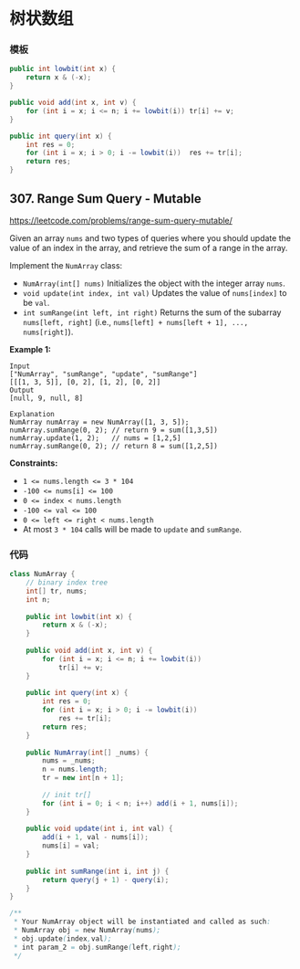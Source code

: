 # 树状数组

### 模板

```java
public int lowbit(int x) {
    return x & (-x);
}

public void add(int x, int v) {
    for (int i = x; i <= n; i += lowbit(i)) tr[i] += v;
}

public int query(int x) {
    int res = 0;
    for (int i = x; i > 0; i -= lowbit(i))	res += tr[i];
    return res;
}
```



## 307. Range Sum Query - Mutable

https://leetcode.com/problems/range-sum-query-mutable/

Given an array `nums` and two types of queries where you should update the value of an index in the array, and retrieve the sum of a range in the array.

Implement the `NumArray` class:

- `NumArray(int[] nums)` Initializes the object with the integer array `nums`.
- `void update(int index, int val)` Updates the value of `nums[index]` to be `val`.
- `int sumRange(int left, int right)` Returns the sum of the subarray `nums[left, right]` (i.e., `nums[left] + nums[left + 1], ..., nums[right]`).

 

**Example 1:**

```
Input
["NumArray", "sumRange", "update", "sumRange"]
[[[1, 3, 5]], [0, 2], [1, 2], [0, 2]]
Output
[null, 9, null, 8]

Explanation
NumArray numArray = new NumArray([1, 3, 5]);
numArray.sumRange(0, 2); // return 9 = sum([1,3,5])
numArray.update(1, 2);   // nums = [1,2,5]
numArray.sumRange(0, 2); // return 8 = sum([1,2,5])
```

 

**Constraints:**

- `1 <= nums.length <= 3 * 104`
- `-100 <= nums[i] <= 100`
- `0 <= index < nums.length`
- `-100 <= val <= 100`
- `0 <= left <= right < nums.length`
- At most `3 * 104` calls will be made to `update` and `sumRange`.

### 代码

```java
class NumArray {
    // binary index tree
    int[] tr, nums;
    int n;
    
    public int lowbit(int x) {
        return x & (-x);
    }
    
    public void add(int x, int v) {
        for (int i = x; i <= n; i += lowbit(i))
            tr[i] += v;
    }
    
    public int query(int x) {
        int res = 0;
        for (int i = x; i > 0; i -= lowbit(i))
            res += tr[i];
        return res;
    }
    
    public NumArray(int[] _nums) {
        nums = _nums;
        n = nums.length;
        tr = new int[n + 1];
        
        // init tr[]
        for (int i = 0; i < n; i++) add(i + 1, nums[i]);
    }
    
    public void update(int i, int val) {
        add(i + 1, val - nums[i]);
        nums[i] = val;
    }
    
    public int sumRange(int i, int j) {
        return query(j + 1) - query(i);
    }
}

/**
 * Your NumArray object will be instantiated and called as such:
 * NumArray obj = new NumArray(nums);
 * obj.update(index,val);
 * int param_2 = obj.sumRange(left,right);
 */
```

